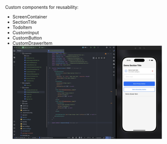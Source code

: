 Custom components for reusability:
 - ScreenContainer
 - SectionTitle
 - TodoItem
 - CustomInput
 - CustomButton
 - CustomDrawerItem
![demo.jpg](demo.jpg)
